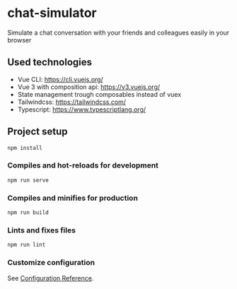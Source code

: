 # chat-simulator
Simulate a chat conversation with your friends and colleagues easily in your browser

## Used technologies
* Vue CLI: https://cli.vuejs.org/
* Vue 3 with composition api: https://v3.vuejs.org/
* State management trough composables instead of vuex
* Tailwindcss: https://tailwindcss.com/
* Typescript: https://www.typescriptlang.org/

## Project setup
```
npm install
```

### Compiles and hot-reloads for development
```
npm run serve
```

### Compiles and minifies for production
```
npm run build
```

### Lints and fixes files
```
npm run lint
```

### Customize configuration
See [Configuration Reference](https://cli.vuejs.org/config/).
